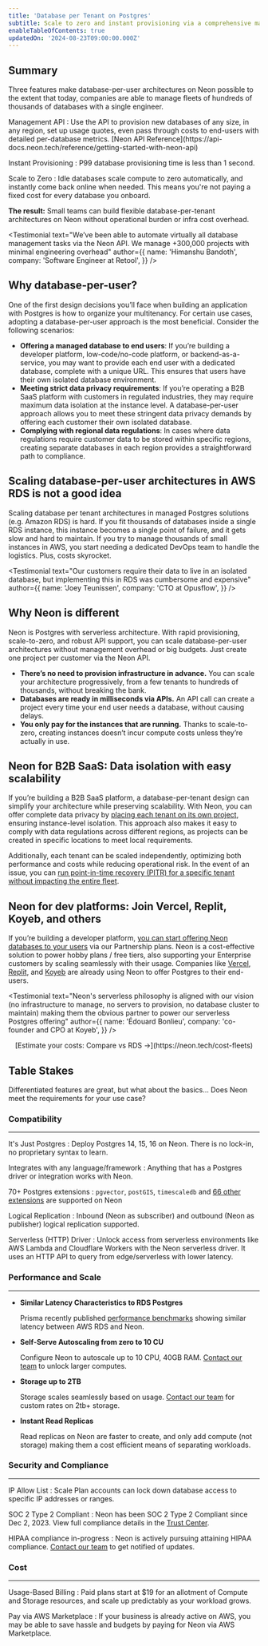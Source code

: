 ```yaml
---
title: 'Database per Tenant on Postgres'
subtitle: Scale to zero and instant provisioning via a comprehensive management API make DB-per-user architectures easy and cost-efficient on Neon.
enableTableOfContents: true
updatedOn: '2024-08-23T09:00:00.000Z'
---
```


<UseCaseContext />

## Summary

Three features make database-per-user architectures on Neon possible to the extent that today, companies are able to manage fleets of hundreds of thousands of databases with a single engineer.

<DefinitionList>
Management API
: Use the API to provision new databases of any size, in any region, set up usage quotes, even pass through costs to end-users with detailed per-database metrics. [Neon API Reference](https://api-docs.neon.tech/reference/getting-started-with-neon-api)

Instant Provisioning
: P99 database provisioning time is less than 1 second.

Scale to Zero
: Idle databases scale compute to zero automatically, and instantly come back online when needed. This means you're not paying a fixed cost for every database you onboard.
</DefinitionList>

**The result:** Small teams can build flexible database-per-tenant architectures on Neon without operational burden or infra cost overhead.

<Testimonial
text="We’ve been able to automate virtually all database management tasks via the Neon API. We manage +300,000 projects with minimal engineering overhead"
author={{
  name: 'Himanshu Bandoth',
  company: 'Software Engineer at Retool',
}}
/>

## Why database-per-user?

One of the first design decisions you’ll face when building an application with Postgres is how to organize your multitenancy. For certain use cases, adopting a database-per-user approach is the most beneficial. Consider the following scenarios:

- **Offering a managed database to end users**: If you’re building a developer platform, low-code/no-code platform, or backend-as-a-service, you may want to provide each end user with a dedicated database, complete with a unique URL. This ensures that users have their own isolated database environment.
- **Meeting strict data privacy requirements**: If you’re operating a B2B SaaS platform with customers in regulated industries, they may require maximum data isolation at the instance level. A database-per-user approach allows you to meet these stringent data privacy demands by offering each customer their own isolated database.
- **Complying with regional data regulations**: In cases where data regulations require customer data to be stored within specific regions, creating separate databases in each region provides a straightforward path to compliance.

## Scaling database-per-user architectures in AWS RDS is not a good idea

Scaling database per tenant architectures in managed Postgres solutions (e.g. Amazon RDS) is hard. If you fit thousands of databases inside a single RDS instance, this instance becomes a single point of failure, and it gets slow and hard to maintain. If you try to manage thousands of small instances in AWS, you start needing a dedicated DevOps team to handle the logistics. Plus, costs skyrocket.

<Testimonial
text="Our customers require their data to live in an isolated database, but implementing this in RDS was cumbersome and expensive"
author={{
  name: 'Joey Teunissen',
  company: 'CTO at Opusflow',
}}
/>

## Why Neon is different

Neon is Postgres with serverless architecture. With rapid provisioning, scale-to-zero, and robust API support, you can scale database-per-user architectures without management overhead or big budgets. Just create one project per customer via the Neon API.

- **There’s no need to provision infrastructure in advance.** You can scale your architecture progressively, from a few tenants to hundreds of thousands, without breaking the bank.
- **Databases are ready in milliseconds via APIs.** An API call can create a project every time your end user needs a database, without causing delays.
- **You only pay for the instances that are running.** Thanks to scale-to-zero, creating instances doesn’t incur compute costs unless they’re actually in use.

## Neon for B2B SaaS: Data isolation with easy scalability

If you’re building a B2B SaaS platform, a database-per-tenant design can simplify your architecture while preserving scalability. With Neon, you can offer complete data privacy by [placing each tenant on its own project](https://neon.tech/docs/manage/overview), ensuring instance-level isolation. This approach also makes it easy to comply with data regulations across different regions, as projects can be created in specific locations to meet local requirements.

Additionally, each tenant can be scaled independently, optimizing both performance and costs while reducing operational risk. In the event of an issue, you can [run point-in-time recovery (PITR) for a specific tenant without impacting the entire fleet](https://neon.tech/docs/guides/branch-restore).

## Neon for dev platforms: Join Vercel, Replit, Koyeb, and others

If you’re building a developer platform, [you can start offering Neon databases to your users](https://neon.tech/partners) via our Partnership plans. Neon is a cost-effective solution to power hobby plans / free tiers, also supporting your Enterprise customers by scaling seamlessly with their usage. Companies like [Vercel](https://neon.tech/blog/neon-postgres-on-vercel), [Replit](https://neon.tech/blog/neon-replit-integration), and [Koyeb](https://www.koyeb.com/blog/serverless-postgres-public-preview) are already using Neon to offer Postgres to their end-users.

<Testimonial
text="Neon's serverless philosophy is aligned with our vision (no infrastructure to manage, no servers to provision, no database cluster to maintain) making them the obvious partner to power our serverless Postgres offering"
author={{
  name: 'Édouard Bonlieu',
  company: 'co-founder and CPO at Koyeb',
}}
/>

<div align="center">
[Estimate your costs: Compare vs RDS →](https://neon.tech/cost-fleets)
</div>

## Table Stakes

Differentiated features are great, but what about the basics... Does Neon meet the requirements for your use case?

### Compatibility
---

<DefinitionList bulletType="check">
It's Just Postgres
: Deploy Postgres 14, 15, 16 on Neon. There is no lock-in, no proprietary syntax to learn.

Integrates with any language/framework
: Anything that has a Postgres driver or integration works with Neon.

70+ Postgres extensions
: `pgvector`, `postGIS`, `timescaledb` and [66 other extensions](/docs/extensions/pg-extensions) are supported on Neon

Logical Replication
: Inbound (Neon as subscriber) and outbound (Neon as publisher) logical replication supported.

Serverless (HTTP) Driver
: Unlock access from serverless environments like AWS Lambda and Cloudflare Workers with the Neon serverless driver. It uses an HTTP API to query from edge/serverless with lower latency.
</DefinitionList>

### Performance and Scale
---

- **Similar Latency Characteristics to RDS Postgres**
  
  Prisma recently published <a href="https://benchmarks.prisma.io/?dbprovider=pg-rds" target="_blank">performance benchmarks</a> showing similar latency between AWS RDS and Neon.

- **Self-Serve Autoscaling from zero to 10 CU**
  
  Configure Neon to autoscale up to 10 CPU, 40GB RAM. [Contact our team](/contact-sales) to unlock larger computes.
  
- **Storage up to 2TB**
  
  Storage scales seamlessly based on usage. [Contact our team](/contact-sales) for custom rates on 2tb+ storage.

- **Instant Read Replicas**
  
  Read replicas on Neon are faster to create, and only add compute (not storage) making them a cost efficient means of separating workloads.

### Security and Compliance
---

<DefinitionList >

IP Allow List
: Scale Plan accounts can lock down database access to specific IP addresses or ranges.

SOC 2 Type 2 Compliant
: Neon has been SOC 2 Type 2 Compliant since Dec 2, 2023. View full compliance details in the [Trust Center](https://trust.neon.tech/).

HIPAA compliance in-progress
: Neon is actively pursuing attaining HIPAA compliance. [Contact our team](/contact-sales) to get notified of updates.

</DefinitionList>

### Cost
---

<DefinitionList bulletType="check">
Usage-Based Billing
: Paid plans start at $19 for an allotment of Compute and Storage resources, and scale up predictably as your workload grows.

Pay via AWS Marketplace
: If your business is already active on AWS, you may be able to save hassle and budgets by paying for Neon via AWS Marketplace.

</DefinitionList>

<CTA text="Have any questions or need more&nbsp;information?" buttonText="Reach out to us" buttonUrl="/contact-sales" />